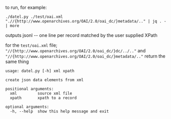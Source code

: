 
to run, for example:

```
./datel.py ./test/oai.xml ".//{http://www.openarchives.org/OAI/2.0/oai_dc/}metadata/.." | jq . - | more
```

outputs jsonl -- one line per record matched by the user supplied XPath

for the `test/oai.xml` file; `"//{http://www.openarchives.org/OAI/2.0/oai_dc/}dc/../.."` and `"//{http://www.openarchives.org/OAI/2.0/oai_dc/}metadata/.."` return the same thing


```
usage: datel.py [-h] xml xpath

create json data elements from xml

positional arguments:
  xml         source xml file
  xpath       xpath to a record

optional arguments:
  -h, --help  show this help message and exit
  ```
